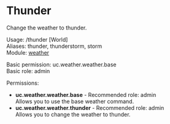 Thunder
====
Change the weather to thunder.

Usage: /thunder \[World\]<br>
Aliases: thunder, thunderstorm, storm<br>
Module: [weather](../modules/weather.md)<br>

Basic permission: uc.weather.weather.base<br>
Basic role: admin<br>

Permissions: <br>
* **uc.weather.weather.base** - Recommended role: admin<br>Allows you to use the base weather command.
* **uc.weather.weather.thunder** - Recommended role: admin<br>Allows you to change the weather to thunder.
